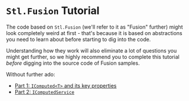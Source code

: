 # `Stl.Fusion` Tutorial

The code based on `Stl.Fusion` (we'll refer to it as "Fusion" further)
might look completely weird at first - that's because it is based
on abstractions you need to learn about before starting
to dig into the code. 

Understanding how they work will also eliminate a lot
of questions you might get further, so we highly recommend you
to complete this tutorial _before_ digging into the source
code of Fusion samples.

Without further ado:
* [Part 1: `IComputed<T>` and its key properties](./Part01.md)
* [Part 2: `IComputedService`](./Part02.md)
